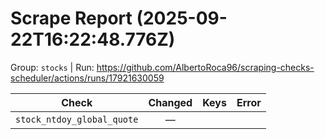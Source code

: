 # Scrape Report (2025-09-22T16:22:48.776Z)

Group: `stocks`  |  Run: https://github.com/AlbertoRoca96/scraping-checks-scheduler/actions/runs/17921630059

| Check | Changed | Keys | Error |
|---|:---:|:--|:--|
| `stock_ntdoy_global_quote` | — |  |  |
